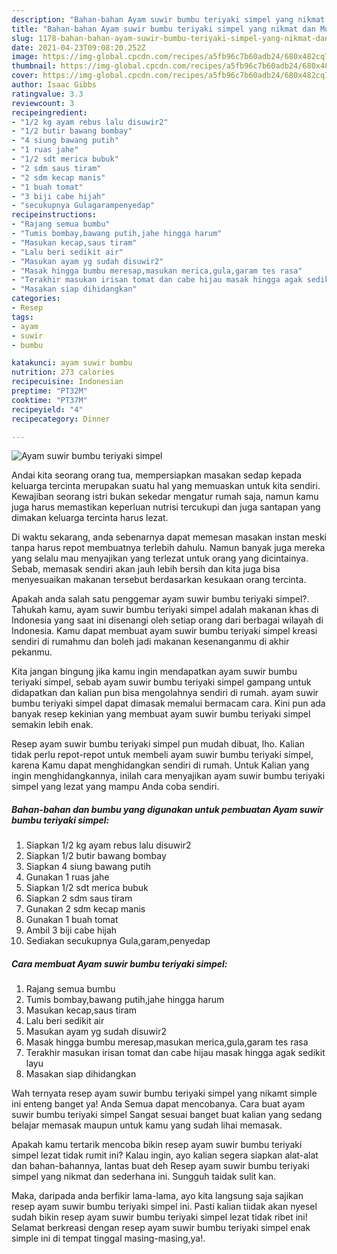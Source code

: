 ```yaml
---
description: "Bahan-bahan Ayam suwir bumbu teriyaki simpel yang nikmat dan Mudah Dibuat"
title: "Bahan-bahan Ayam suwir bumbu teriyaki simpel yang nikmat dan Mudah Dibuat"
slug: 1178-bahan-bahan-ayam-suwir-bumbu-teriyaki-simpel-yang-nikmat-dan-mudah-dibuat
date: 2021-04-23T09:08:20.252Z
image: https://img-global.cpcdn.com/recipes/a5fb96c7b60adb24/680x482cq70/ayam-suwir-bumbu-teriyaki-simpel-foto-resep-utama.jpg
thumbnail: https://img-global.cpcdn.com/recipes/a5fb96c7b60adb24/680x482cq70/ayam-suwir-bumbu-teriyaki-simpel-foto-resep-utama.jpg
cover: https://img-global.cpcdn.com/recipes/a5fb96c7b60adb24/680x482cq70/ayam-suwir-bumbu-teriyaki-simpel-foto-resep-utama.jpg
author: Isaac Gibbs
ratingvalue: 3.3
reviewcount: 3
recipeingredient:
- "1/2 kg ayam rebus lalu disuwir2"
- "1/2 butir bawang bombay"
- "4 siung bawang putih"
- "1 ruas jahe"
- "1/2 sdt merica bubuk"
- "2 sdm saus tiram"
- "2 sdm kecap manis"
- "1 buah tomat"
- "3 biji cabe hijah"
- "secukupnya Gulagarampenyedap"
recipeinstructions:
- "Rajang semua bumbu"
- "Tumis bombay,bawang putih,jahe hingga harum"
- "Masukan kecap,saus tiram"
- "Lalu beri sedikit air"
- "Masukan ayam yg sudah disuwir2"
- "Masak hingga bumbu meresap,masukan merica,gula,garam tes rasa"
- "Terakhir masukan irisan tomat dan cabe hijau masak hingga agak sedikit layu"
- "Masakan siap dihidangkan"
categories:
- Resep
tags:
- ayam
- suwir
- bumbu

katakunci: ayam suwir bumbu 
nutrition: 273 calories
recipecuisine: Indonesian
preptime: "PT32M"
cooktime: "PT37M"
recipeyield: "4"
recipecategory: Dinner

---
```



![Ayam suwir bumbu teriyaki simpel](https://img-global.cpcdn.com/recipes/a5fb96c7b60adb24/680x482cq70/ayam-suwir-bumbu-teriyaki-simpel-foto-resep-utama.jpg)

Andai kita seorang orang tua, mempersiapkan masakan sedap kepada keluarga tercinta merupakan suatu hal yang memuaskan untuk kita sendiri. Kewajiban seorang istri bukan sekedar mengatur rumah saja, namun kamu juga harus memastikan keperluan nutrisi tercukupi dan juga santapan yang dimakan keluarga tercinta harus lezat.

Di waktu  sekarang, anda sebenarnya dapat memesan masakan instan meski tanpa harus repot membuatnya terlebih dahulu. Namun banyak juga mereka yang selalu mau menyajikan yang terlezat untuk orang yang dicintainya. Sebab, memasak sendiri akan jauh lebih bersih dan kita juga bisa menyesuaikan makanan tersebut berdasarkan kesukaan orang tercinta. 



Apakah anda salah satu penggemar ayam suwir bumbu teriyaki simpel?. Tahukah kamu, ayam suwir bumbu teriyaki simpel adalah makanan khas di Indonesia yang saat ini disenangi oleh setiap orang dari berbagai wilayah di Indonesia. Kamu dapat membuat ayam suwir bumbu teriyaki simpel kreasi sendiri di rumahmu dan boleh jadi makanan kesenanganmu di akhir pekanmu.

Kita jangan bingung jika kamu ingin mendapatkan ayam suwir bumbu teriyaki simpel, sebab ayam suwir bumbu teriyaki simpel gampang untuk didapatkan dan kalian pun bisa mengolahnya sendiri di rumah. ayam suwir bumbu teriyaki simpel dapat dimasak memalui bermacam cara. Kini pun ada banyak resep kekinian yang membuat ayam suwir bumbu teriyaki simpel semakin lebih enak.

Resep ayam suwir bumbu teriyaki simpel pun mudah dibuat, lho. Kalian tidak perlu repot-repot untuk membeli ayam suwir bumbu teriyaki simpel, karena Kamu dapat menghidangkan sendiri di rumah. Untuk Kalian yang ingin menghidangkannya, inilah cara menyajikan ayam suwir bumbu teriyaki simpel yang lezat yang mampu Anda coba sendiri.

<!--inarticleads1-->

##### Bahan-bahan dan bumbu yang digunakan untuk pembuatan Ayam suwir bumbu teriyaki simpel:

1. Siapkan 1/2 kg ayam rebus lalu disuwir2
1. Siapkan 1/2 butir bawang bombay
1. Siapkan 4 siung bawang putih
1. Gunakan 1 ruas jahe
1. Siapkan 1/2 sdt merica bubuk
1. Siapkan 2 sdm saus tiram
1. Gunakan 2 sdm kecap manis
1. Gunakan 1 buah tomat
1. Ambil 3 biji cabe hijah
1. Sediakan secukupnya Gula,garam,penyedap




<!--inarticleads2-->

##### Cara membuat Ayam suwir bumbu teriyaki simpel:

1. Rajang semua bumbu
1. Tumis bombay,bawang putih,jahe hingga harum
1. Masukan kecap,saus tiram
1. Lalu beri sedikit air
1. Masukan ayam yg sudah disuwir2
1. Masak hingga bumbu meresap,masukan merica,gula,garam tes rasa
1. Terakhir masukan irisan tomat dan cabe hijau masak hingga agak sedikit layu
1. Masakan siap dihidangkan




Wah ternyata resep ayam suwir bumbu teriyaki simpel yang nikamt simple ini enteng banget ya! Anda Semua dapat mencobanya. Cara buat ayam suwir bumbu teriyaki simpel Sangat sesuai banget buat kalian yang sedang belajar memasak maupun untuk kamu yang sudah lihai memasak.

Apakah kamu tertarik mencoba bikin resep ayam suwir bumbu teriyaki simpel lezat tidak rumit ini? Kalau ingin, ayo kalian segera siapkan alat-alat dan bahan-bahannya, lantas buat deh Resep ayam suwir bumbu teriyaki simpel yang nikmat dan sederhana ini. Sungguh taidak sulit kan. 

Maka, daripada anda berfikir lama-lama, ayo kita langsung saja sajikan resep ayam suwir bumbu teriyaki simpel ini. Pasti kalian tiidak akan nyesel sudah bikin resep ayam suwir bumbu teriyaki simpel lezat tidak ribet ini! Selamat berkreasi dengan resep ayam suwir bumbu teriyaki simpel enak simple ini di tempat tinggal masing-masing,ya!.

